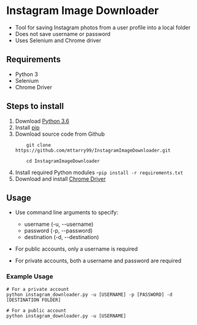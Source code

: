 # Instagram Image Downloader
- Tool for saving Instagram photos from a user profile into a local folder
- Does not save username or password
- Uses Selenium and Chrome driver

## Requirements
- Python 3
- Selenium
- Chrome Driver

## Steps to install
1. Download [Python 3.6](https://www.python.org/downloads/release/python-360/)
2. Install [pip](https://pip.pypa.io/en/stable/installing/)
3. Download source code from Github
	```
		git clone https://github.com/mttarry99/InstagramImageDownloader.git
	```
	```
		cd InstagramImageDownloader
	```
4. Install required Python modules
	-```pip install -r requirements.txt```
5. Download and install [Chrome Driver](https://chromedriver.chromium.org/downloads)

## Usage
- Use command line arguments to specify:
	- username (-u, --username)
	- password (-p, --password)
	- destination (-d, --destination)
	
- For public accounts, only a username is required
- For private accounts, both a username and password are required

### Example Usage
```
# For a private account
python instagram_downloader.py -u [USERNAME] -p [PASSWORD] -d [DESTINATION FOLDER]

# For a public account
python instagram_downloader.py -u [USERNAME]
```
	

